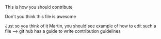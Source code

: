 This is how you should contribute

Don't you think this file is awesome

Just so you think of it Martin, you should see example of how to edit such a file --> git hub has a guide to write contribution guidelines
